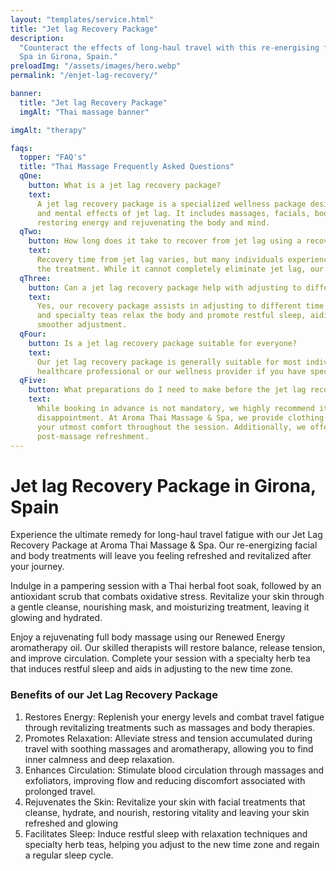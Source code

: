 ```yaml
---
layout: "templates/service.html"
title: "Jet lag Recovery Package"
description:
  "Counteract the effects of long-haul travel with this re-energising facial and body treatment at Aroma Thai massage &
  Spa in Girona, Spain."
preloadImg: "/assets/images/hero.webp"
permalink: "/enjet-lag-recovery/"

banner:
  title: "Jet lag Recovery Package"
  imgAlt: "Thai massage banner"

imgAlt: "therapy"

faqs:
  topper: "FAQ's"
  title: "Thai Massage Frequently Asked Questions"
  qOne:
    button: What is a jet lag recovery package?
    text:
      A jet lag recovery package is a specialized wellness package designed to help travelers recover from the physical
      and mental effects of jet lag. It includes massages, facials, body therapies, and relaxation techniques aimed at
      restoring energy and rejuvenating the body and mind.
  qTwo:
    button: How long does it take to recover from jet lag using a recovery package?
    text:
      Recovery time from jet lag varies, but many individuals experience notable improvements within days of undergoing
      the treatment. While it cannot completely eliminate jet lag, our package significantly helps reduce its impact.
  qThree:
    button: Can a jet lag recovery package help with adjusting to different time zones?
    text:
      Yes, our recovery package assists in adjusting to different time zones. Treatments like massages, aromatherapy,
      and specialty teas relax the body and promote restful sleep, aiding in resetting the body's internal clock for a
      smoother adjustment.
  qFour:
    button: Is a jet lag recovery package suitable for everyone?
    text:
      Our jet lag recovery package is generally suitable for most individuals. However, it's advisable to consult with a
      healthcare professional or our wellness provider if you have specific medical conditions or concerns.
  qFive:
    button: What preparations do I need to make before the jet lag recovery package?
    text:
      While booking in advance is not mandatory, we highly recommend it to ensure availability and avoid any
      disappointment. At Aroma Thai Massage & Spa, we provide clothing for you to wear during the treatment, ensuring
      your utmost comfort throughout the session. Additionally, we offer convenient shower facilities for your
      post-massage refreshment.
---
```


# <span class="cs-color">Jet lag Recovery Package in Girona, Spain</span>

Experience the ultimate remedy for long-haul travel fatigue with our Jet Lag Recovery Package at Aroma Thai Massage &
Spa. Our re-energizing facial and body treatments will leave you feeling refreshed and revitalized after your journey.

Indulge in a pampering session with a Thai herbal foot soak, followed by an antioxidant scrub that combats oxidative
stress. Revitalize your skin through a gentle cleanse, nourishing mask, and moisturizing treatment, leaving it glowing
and hydrated.

Enjoy a rejuvenating full body massage using our Renewed Energy aromatherapy oil. Our skilled therapists will restore
balance, release tension, and improve circulation. Complete your session with a specialty herb tea that induces restful
sleep and aids in adjusting to the new time zone.

### <span class="cs-color">Benefits of our Jet Lag Recovery Package</span>

1.  Restores Energy: Replenish your energy levels and combat travel fatigue through revitalizing treatments such as
    massages and body therapies.
2.  Promotes Relaxation: Alleviate stress and tension accumulated during travel with soothing massages and aromatherapy,
    allowing you to find inner calmness and deep relaxation.
3.  Enhances Circulation: Stimulate blood circulation through massages and exfoliators, improving flow and reducing
    discomfort associated with prolonged travel.
4.  Rejuvenates the Skin: Revitalize your skin with facial treatments that cleanse, hydrate, and nourish, restoring
    vitality and leaving your skin refreshed and glowing
5.  Facilitates Sleep: Induce restful sleep with relaxation techniques and specialty herb teas, helping you adjust to
    the new time zone and regain a regular sleep cycle.
